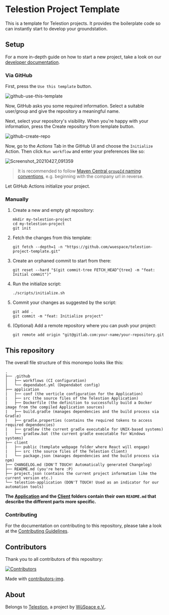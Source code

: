 # Telestion Project Template

This is a template for Telestion projects.
It provides the boilerplate code so can instantly start to develop your groundstation.

## Setup

For a more in-depth guide on how to start a new project, take a look on our [developer documentation](https://docs.telestion.wuespace.de/application/tutorials/starting-a-new-project/).

### Via GitHub

First, press the `Use this template` button.

![github-use-this-template](https://user-images.githubusercontent.com/52416718/155911275-4b230feb-4fde-4ba3-a302-d552f0e7b9b3.png)

Now, GitHub asks you some required information. Select a suitable user/group and give the repository a meaningful name.

Next, select your repository's visibility. When you're happy with your information, press the Create repository from template button.

![github-create-repo](https://user-images.githubusercontent.com/52416718/155911289-92e4cebe-65db-48b5-be31-0b09a098265d.png)

Now, go to the _Actions_ Tab in the GitHub UI and choose the `Initialize` Action.
Then click `Run workflow` and enter your preferences like so:

![Screenshot_20210427_091359](https://user-images.githubusercontent.com/52416718/116217289-01329a00-a739-11eb-811a-08bee30de8b7.png)

> It is recommended to follow [Maven Central `groupId` naming conventions](https://maven.apache.org/guides/mini/guide-naming-conventions.html),
> e.g. beginning with the company url in reverse.

Let GitHub Actions initialize your project.

### Manually

1. Create a new and empty git repository:

   ```shell
   mkdir my-telestion-project
   cd my-telestion-project
   git init
   ```

2. Fetch the changes from this template:

   ```shell
   git fetch --depth=1 -n "https://github.com/wuespace/telestion-project-template.git"
   ```

3. Create an orphaned commit to start from there:

   ```shell
   git reset --hard "$(git commit-tree FETCH_HEAD^{tree} -m "feat: Initial commit")"
   ```

4. Run the initialize script:

   ```shell
   ./scripts/initialize.sh
   ```

5. Commit your changes as suggested by the script:

   ```shell
   git add .
   git commit -m "feat: Initialize project"
   ```

6. (Optional) Add a remote repository where you can push your project:

   ```shell
   git remote add origin "git@gitlab.com:your-name/your-repository.git
   ```

## This repository

The overall file structure of this monorepo looks like this:

```plain
.
├── .github
│   ├── workflows (CI configuration)
│   └── dependabot.yml (Dependabot config)
├── application
|   ├── conf (the verticle configuration for the Application)
|   ├── src (the source files of the Telestion Application)
|   ├── Dockerfile (the definition to successfully build a Docker image from the compiled Application sources)
|   ├── build.gradle (manages dependencies and the build process via Gradle)
|   ├── gradle.properties (contains the required tokens to access required dependencies)
|   ├── gradlew (the current gradle executable for UNIX-based systems)
|   └── gradlew.bat (the current gradle executable for Windows systems)
├── client
|   ├── public (template webpage folder where React will engage)
|   ├── src (the source files of the Telestion Client)
|   └── package.json (manages dependencies and the build process via npm)
├── CHANGELOG.md (DON'T TOUCH! Automatically generated Changelog)
├── README.md (you're here :P)
├── project.json (contains the current project information like the current version etc.)
└── telestion-application (DON'T TOUCH! Used as an indicator for our automation tools)
```

**The [Application](./application/README.md) and the [Client](./client/README.md) folders contain their own `README.md` that describe the different parts more specific.**

### Contributing

For the documentation on contributing to this repository, please take a look at the [Contributing Guidelines](./CONTRIBUTING.md).

## Contributors

Thank you to all contributors of this repository:

[![Contributors](https://contrib.rocks/image?repo=wuespace/telestion-project-daedalus2)](https://github.com/wuespace/telestion-project-daedalus2/graphs/contributors)

Made with [contributors-img](https://contrib.rocks).

## About

Belongs to [Telestion](https://telestion.wuespace.de/), a project by [WüSpace e.V.](https://www.wuespace.de/).
